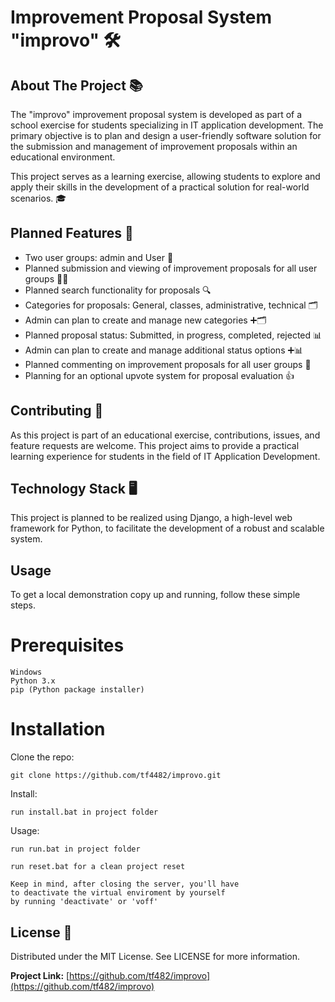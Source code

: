 # Improvement Proposal System "improvo" 🛠️

## About The Project 📚

The "improvo" improvement proposal system is developed as part of a school exercise for students specializing in IT application development. The primary objective is to plan and design a user-friendly software solution for the submission and management of improvement proposals within an educational environment.

This project serves as a learning exercise, allowing students to explore and apply their skills in the development of a practical solution for real-world scenarios. 🎓

## Planned Features 🚀

- Two user groups: admin and User 👥
- Planned submission and viewing of improvement proposals for all user groups 📝👀
- Planned search functionality for proposals 🔍
- Categories for proposals: General, classes, administrative, technical 🗂️
- Admin can plan to create and manage new categories ➕🗂️
- Planned proposal status: Submitted, in progress, completed, rejected 📊
- Admin can plan to create and manage additional status options ➕📊
- Planned commenting on improvement proposals for all user groups 💬
- Planning for an optional upvote system for proposal evaluation 👍

## Contributing 🤝

As this project is part of an educational exercise, contributions, issues, and feature requests are welcome. This project aims to provide a practical learning experience for students in the field of IT Application Development.

## Technology Stack 🖥️

This project is planned to be realized using Django, a high-level web framework for Python, to facilitate the development of a robust and scalable system.

## Usage

To get a local demonstration copy up and running, follow these simple steps.

# Prerequisites

    Windows
    Python 3.x
    pip (Python package installer)

# Installation

Clone the repo:

    git clone https://github.com/tf4482/improvo.git

Install:

    run install.bat in project folder

Usage:

    run run.bat in project folder

    run reset.bat for a clean project reset

    Keep in mind, after closing the server, you'll have 
    to deactivate the virtual enviroment by yourself 
    by running 'deactivate' or 'voff'

## License 📜

Distributed under the MIT License. See LICENSE for more information.

**Project Link:** [https://github.com/tf482/improvo](https://github.com/tf482/improvo)

